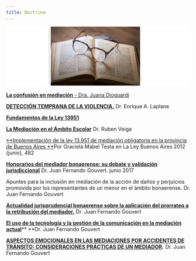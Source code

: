 ```yaml
---
title: Doctrina
---
```

![null](/images/uploads/doctrina.jpg)

[**La confusión en mediación** - Dra. Juana Dioguardi](/doctrina/la-confusion-en-mediacion/index.html)

[**DETECCIÓN TEMPRANA DE LA VIOLENCIA.**](/doctrina/deteccion-temprana-de-la-violencia/index.html)  Dr. Enrique A. Laplane

[**Fundamentos de la Ley 13951**](https://sitio-mediadores.netlify.com/doctrina/fundamentos-de-la-ley-13951/index.html)

[**La Mediación en el Ámbito Escolar**](/doctrina/la-mediacion-en-el-ambito-escolar/index.html) Dr. Ruben Veiga

[**Implementación de la ley 13.951 de mediación obligatoria en la provincia de Buenos Aires **](/doctrina/implementacion-de-la-ley-13-951-de-mediacion-obligatoria-en-la-provincia-de-buenos-aires/index.html)Por Graciela Mabel Testa en La Ley Buenos Aires 2012 (junio), 482

[**Honorarios del mediador bonaerense: su debate y validación jurisdiccional**](/doctrina/honorarios-del-mediador-bonaerense-su-debate-y-validacion-jurisdiccional/index.html) Dr. Juan Fernando Gouvert. junio 2017

Apuntes para la inclusión en mediación de la acción de daños y perjuicios promovida por los representantes de un menor en el ámbito bonaerense. Dr. Juan Fernando Gouvert

[**Actualidad jurisprudencial bonaerense sobre la aplicación del prorrateo a la retribución del mediador.**](/doctrina/actualidad-jurisprudencial-bonaerense-sobre-la-aplicacion-del-prorrateo-a-la-retribucion-del-mediador/index.html) Dr. Juan Fernando Gouvert

[**El uso de la tecnología y la gestión de la comunicación en la mediación actual**](/doctrina/zzzel-uso-de-la-tecnologia-y-la-gestion-de-la-comunicacion-en-la-mediacion-actual/index.html)\*\* \*\*Dr. Juan Fernando Gouvert

[**ASPECTOS EMOCIONALES EN LAS MEDIACIONES POR ACCIDENTES DE TRÁNSITO: CONSIDERACIONES PRÁCTICAS DE UN MEDIADOR**](/doctrina/yyy-aspectos-emocionales-en-las-mediaciones-por-accidentes-de-transito-consideraciones-practicas-de-un-mediador/index.html)**.** Dr. Juan Fernando Gouvert
